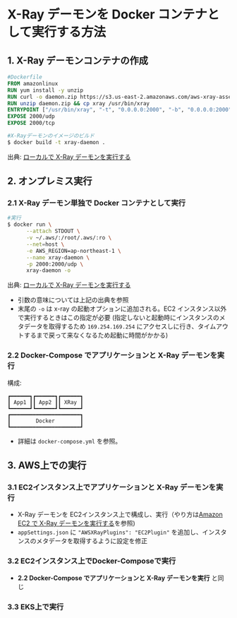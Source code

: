 # X-Ray デーモンを Docker コンテナとして実行する方法

## 1. X-Ray デーモンコンテナの作成

```Dockerfile
#Dockerfile
FROM amazonlinux
RUN yum install -y unzip
RUN curl -o daemon.zip https://s3.us-east-2.amazonaws.com/aws-xray-assets.us-east-2/xray-daemon/aws-xray-daemon-linux-3.x.zip
RUN unzip daemon.zip && cp xray /usr/bin/xray
ENTRYPOINT ["/usr/bin/xray", "-t", "0.0.0.0:2000", "-b", "0.0.0.0:2000"]
EXPOSE 2000/udp
EXPOSE 2000/tcp
```

```bash
#X-Rayデーモンのイメージのビルド
$ docker build -t xray-daemon .
```

出典: [ローカルで X-Ray デーモンを実行する](https://docs.aws.amazon.com/ja_jp/xray/latest/devguide/xray-daemon-local.html)

## 2. オンプレミス実行

### 2.1 X-Ray デーモン単独で Docker コンテナとして実行

```bash
#実行
$ docker run \
      --attach STDOUT \
      -v ~/.aws/:/root/.aws/:ro \
      --net=host \
      -e AWS_REGION=ap-northeast-1 \
      --name xray-daemon \
      -p 2000:2000/udp \
      xray-daemon -o
```

出典: [ローカルで X-Ray デーモンを実行する](https://docs.aws.amazon.com/ja_jp/xray/latest/devguide/xray-daemon-local.html)

* 引数の意味については上記の出典を参照
* 末尾の `-o` は x-ray の起動オプションに追加される。EC2 インスタンス以外で実行するときはこの指定が必要 (指定しないと起動時にインスタンスのメタデータを取得するため `169.254.169.254` にアクセスしに行き、タイムアウトするまで戻って来なくなるため起動に時間がかかる)


### 2.2 Docker-Compose でアプリケーションと X-Ray デーモンを実行

構成:
```
┏━━━━━━┓┏━━━━━━┓┏━━━━━━┓
┃ App1 ┃┃ App2 ┃┃ XRay ┃
┗━━━━━━┛┗━━━━━━┛┗━━━━━━┛
┏━━━━━━━━━━━━━━━━━━━━━━┓
┃        Docker        ┃
┗━━━━━━━━━━━━━━━━━━━━━━┛
```

* 詳細は `docker-compose.yml` を参照。

## 3. AWS上での実行

### 3.1 EC2インスタンス上でアプリケーションと X-Ray デーモンを実行

* X-Ray デーモンを EC2インスタンス上で構成し、実行（やり方は[Amazon EC2 で X-Ray デーモンを実行する](https://docs.aws.amazon.com/ja_jp/xray/latest/devguide/xray-daemon-ec2.html)を参照)
* `appSettings.json` に `"AWSXRayPlugins": "EC2Plugin"` を追加し、インスタンスのメタデータを取得するように設定を修正

### 3.2 EC2インスタンス上でDocker-Composeで実行

* **2.2 Docker-Compose でアプリケーションと X-Ray デーモンを実行** と同じ

### 3.3 EKS上で実行
